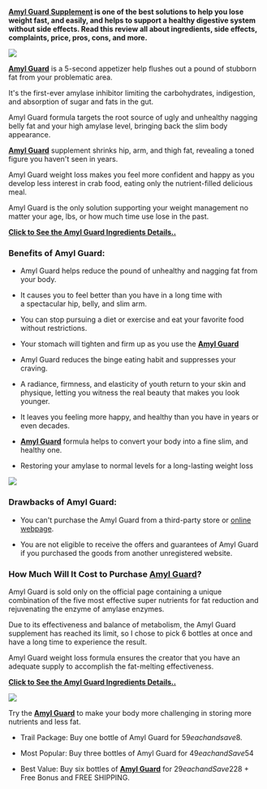 **[Amyl Guard Supplement](https://www.glitco.com/get-amyl-guard) is one of the best solutions to help you lose weight fast, and easily, and helps to support a healthy digestive system without side effects. Read this review all about ingredients, side effects, complaints, price, pros, cons, and more.**

**[![](https://blogger.googleusercontent.com/img/b/R29vZ2xl/AVvXsEjYipw-T0J6sG2uYxfA45v9_hzEec6HjqenQirAwnPKKLUh-UHwkYvu-ywwBcYQNzJQQIrFZ3fgFNpaSqiqx3YfOl9ZI45MwipFKRasyjq3j_K4O4C3vfir5HG15Uv9EMuXDahAQGqXZsJDB0A77QJSSEC2YZcW0AlD1cy9isQavPM0DcDVBk64vt4pWsU/w640-h360/Untitled-design-3-1-2-1024x576.jpg)](https://www.glitco.com/get-amyl-guard)**

[**Amyl Guard**](https://www.facebook.com/groups/amylguardweightloss) is a 5-second appetizer help flushes out a pound of stubborn fat from your problematic area.

It's the first-ever amylase inhibitor limiting the carbohydrates, indigestion, and absorption of sugar and fats in the gut.

Amyl Guard formula targets the root source of ugly and unhealthy nagging belly fat and your high amylase level, bringing back the slim body appearance.

**[Amyl Guard](https://www.glitco.com/get-amyl-guard)** supplement shrinks hip, arm, and thigh fat, revealing a toned figure you haven't seen in years.

Amyl Guard weight loss makes you feel more confident and happy as you develop less interest in crab food, eating only the nutrient-filled delicious meal.

Amyl Guard is the only solution supporting your weight management no matter your age, lbs, or how much time use lose in the past.

**[Click to See the Amyl Guard Ingredients Details..](https://www.glitco.com/get-amyl-guard)**

### Benefits of Amyl Guard:

*   Amyl Guard helps reduce the pound of unhealthy and nagging fat from your body.  
      
    
*   It causes you to feel better than you have in a long time with a spectacular hip, belly, and slim arm.  
      
    
*   You can stop pursuing a diet or exercise and eat your favorite food without restrictions.  
      
    
*   Your stomach will tighten and firm up as you use the [**Amyl Guard**](https://www.facebook.com/groups/amylguardweightloss)  
      
    
*   Amyl Guard reduces the binge eating habit and suppresses your craving.  
      
    
*   A radiance, firmness, and elasticity of youth return to your skin and physique, letting you witness the real beauty that makes you look younger.  
      
    
*   It leaves you feeling more happy, and healthy than you have in years or even decades.  
      
    
*   **[Amyl Guard](https://www.glitco.com/get-amyl-guard)** formula helps to convert your body into a fine slim, and healthy one.  
      
    
*   Restoring your amylase to normal levels for a long-lasting weight loss

[![](https://blogger.googleusercontent.com/img/b/R29vZ2xl/AVvXsEjTnYujqnVGRGV9T-8IKcwEQSENff22JlV2AEQ8wYenc1Ou_NAW763sb2xonI6UvF2X9KB_CXPhA1EMmvptdgrqbyYJkaHegXHPIFwrfR6ysP7epHVBBerLIEd6Zkn4o13qcXvjjTMsvVt__E_2pfjyBwfrXJBBNmIMjWJXlSqpA2A_2KEuebLugHsjl-k/w640-h394/81a30ljg_ingredients_625x300_11_April_23.jpg)](https://www.glitco.com/get-amyl-guard)

### Drawbacks of Amyl Guard:

*   You can't purchase the Amyl Guard from a third-party store or [online webpage](https://www.glitco.com/get-amyl-guard).  
      
    
*   You are not eligible to receive the offers and guarantees of Amyl Guard if you purchased the goods from another unregistered website.

### How Much Will It Cost to Purchase [Amyl Guard](https://www.glitco.com/get-amyl-guard)?

Amyl Guard is sold only on the official page containing a unique combination of the five most effective super nutrients for fat reduction and rejuvenating the enzyme of amylase enzymes.

Due to its effectiveness and balance of metabolism, the Amyl Guard supplement has reached its limit, so I chose to pick 6 bottles at once and have a long time to experience the result.

Amyl Guard weight loss formula ensures the creator that you have an adequate supply to accomplish the fat-melting effectiveness.

**[Click to See the Amyl Guard Ingredients Details..](https://www.glitco.com/get-amyl-guard)**

[![](https://blogger.googleusercontent.com/img/b/R29vZ2xl/AVvXsEgRS3-2quooZYXl7au5P4WuOEGvWQ9mCSYfYcphN78MrqSvFQxVELHLygEgKdc5tA5Of20G7YOFit56IOdKQrH72XDR_BfTzssOam7lAslndzzgggsEdFL-Gs4EngKBX7-dPwmTz_ycKgH5XD4ty6v7vbkjFiMDcfnGJaLhfF9QS2346QuTfeRoe6tR6lQ/w640-h426/Amyl-Guard-price.jpg)](https://www.glitco.com/get-amyl-guard)

Try the **[Amyl Guard](https://www.glitco.com/get-amyl-guard)** to make your body more challenging in storing more nutrients and less fat.

*   Trail Package: Buy one bottle of Amyl Guard for $59 each and save $8.  
      
    
*   Most Popular: Buy three bottles of Amyl Guard for $49 each and Save $54  
      
    
*   Best Value: Buy six bottles of **[Amyl Guard](https://www.glitco.com/get-amyl-guard)** for $29 each and Save $228 + Free Bonus and FREE SHIPPING.
